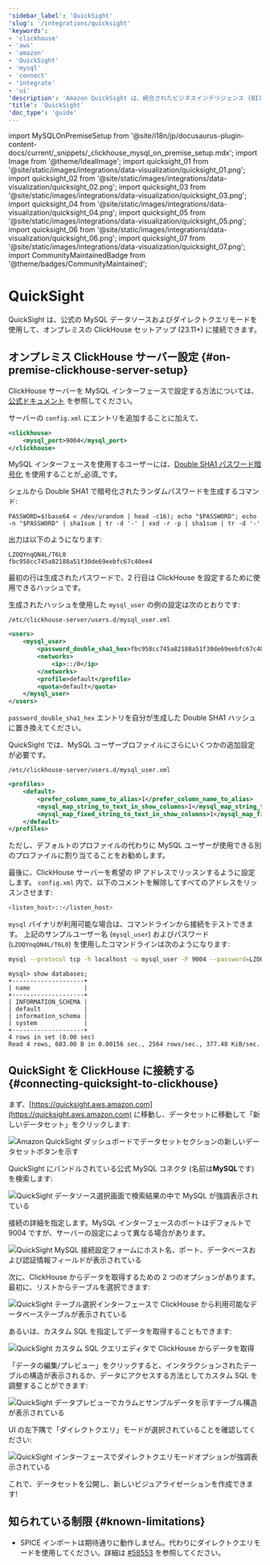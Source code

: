 ```yaml
---
'sidebar_label': 'QuickSight'
'slug': '/integrations/quicksight'
'keywords':
- 'clickhouse'
- 'aws'
- 'amazon'
- 'QuickSight'
- 'mysql'
- 'connect'
- 'integrate'
- 'ui'
'description': 'Amazon QuickSight は、統合されたビジネスインテリジェンス (BI) によってデータ駆動型の組織を支援します。'
'title': 'QuickSight'
'doc_type': 'guide'
---
```


import MySQLOnPremiseSetup from '@site/i18n/jp/docusaurus-plugin-content-docs/current/_snippets/_clickhouse_mysql_on_premise_setup.mdx';
import Image from '@theme/IdealImage';
import quicksight_01 from '@site/static/images/integrations/data-visualization/quicksight_01.png';
import quicksight_02 from '@site/static/images/integrations/data-visualization/quicksight_02.png';
import quicksight_03 from '@site/static/images/integrations/data-visualization/quicksight_03.png';
import quicksight_04 from '@site/static/images/integrations/data-visualization/quicksight_04.png';
import quicksight_05 from '@site/static/images/integrations/data-visualization/quicksight_05.png';
import quicksight_06 from '@site/static/images/integrations/data-visualization/quicksight_06.png';
import quicksight_07 from '@site/static/images/integrations/data-visualization/quicksight_07.png';
import CommunityMaintainedBadge from '@theme/badges/CommunityMaintained';


# QuickSight

<CommunityMaintainedBadge/>

QuickSight は、公式の MySQL データソースおよびダイレクトクエリモードを使用して、オンプレミスの ClickHouse セットアップ (23.11+) に接続できます。

## オンプレミス ClickHouse サーバー設定 {#on-premise-clickhouse-server-setup}

ClickHouse サーバーを MySQL インターフェースで設定する方法については、[公式ドキュメント](/interfaces/mysql) を参照してください。

サーバーの `config.xml` にエントリを追加することに加えて、

```xml
<clickhouse>
    <mysql_port>9004</mysql_port>
</clickhouse>
```

MySQL インターフェースを使用するユーザーには、[Double SHA1 パスワード暗号化](/operations/settings/settings-users#user-namepassword) を使用することが_必須_です。

シェルから Double SHA1 で暗号化されたランダムパスワードを生成するコマンド:

```shell
PASSWORD=$(base64 < /dev/urandom | head -c16); echo "$PASSWORD"; echo -n "$PASSWORD" | sha1sum | tr -d '-' | xxd -r -p | sha1sum | tr -d '-'
```

出力は以下のようになります:

```text
LZOQYnqQN4L/T6L0
fbc958cc745a82188a51f30de69eebfc67c40ee4
```

最初の行は生成されたパスワードで、2 行目は ClickHouse を設定するために使用できるハッシュです。

生成されたハッシュを使用した `mysql_user` の例の設定は次のとおりです:

`/etc/clickhouse-server/users.d/mysql_user.xml`

```xml
<users>
    <mysql_user>
        <password_double_sha1_hex>fbc958cc745a82188a51f30de69eebfc67c40ee4</password_double_sha1_hex>
        <networks>
            <ip>::/0</ip>
        </networks>
        <profile>default</profile>
        <quota>default</quota>
    </mysql_user>
</users>
```

`password_double_sha1_hex` エントリを自分が生成した Double SHA1 ハッシュに置き換えてください。

QuickSight では、MySQL ユーザープロファイルにさらにいくつかの追加設定が必要です。

`/etc/clickhouse-server/users.d/mysql_user.xml`

```xml
<profiles>
    <default>
        <prefer_column_name_to_alias>1</prefer_column_name_to_alias>
        <mysql_map_string_to_text_in_show_columns>1</mysql_map_string_to_text_in_show_columns>
        <mysql_map_fixed_string_to_text_in_show_columns>1</mysql_map_fixed_string_to_text_in_show_columns>
    </default>
</profiles>
```

ただし、デフォルトのプロファイルの代わりに MySQL ユーザーが使用できる別のプロファイルに割り当てることをお勧めします。

最後に、ClickHouse サーバーを希望の IP アドレスでリッスンするように設定します。
`config.xml` 内で、以下のコメントを解除してすべてのアドレスをリッスンさせます:

```bash
<listen_host>::</listen_host>
```

`mysql` バイナリが利用可能な場合は、コマンドラインから接続をテストできます。
上記のサンプルユーザー名 (`mysql_user`) およびパスワード (`LZOQYnqQN4L/T6L0`) を使用したコマンドラインは次のようになります:

```bash
mysql --protocol tcp -h localhost -u mysql_user -P 9004 --password=LZOQYnqQN4L/T6L0
```

```response
mysql> show databases;
+--------------------+
| name               |
+--------------------+
| INFORMATION_SCHEMA |
| default            |
| information_schema |
| system             |
+--------------------+
4 rows in set (0.00 sec)
Read 4 rows, 603.00 B in 0.00156 sec., 2564 rows/sec., 377.48 KiB/sec.
```

## QuickSight を ClickHouse に接続する {#connecting-quicksight-to-clickhouse}

まず、[https://quicksight.aws.amazon.com](https://quicksight.aws.amazon.com) に移動し、データセットに移動して「新しいデータセット」をクリックします:

<Image size="md" img={quicksight_01} alt="Amazon QuickSight ダッシュボードでデータセットセクションの新しいデータセットボタンを示す" border />
<br/>

QuickSight にバンドルされている公式 MySQL コネクタ (名前は**MySQL**です) を検索します:

<Image size="md" img={quicksight_02} alt="QuickSight データソース選択画面で検索結果の中で MySQL が強調表示されている" border />
<br/>

接続の詳細を指定します。MySQL インターフェースのポートはデフォルトで 9004 ですが、サーバーの設定によって異なる場合があります。

<Image size="md" img={quicksight_03} alt="QuickSight MySQL 接続設定フォームにホスト名、ポート、データベースおよび認証情報フィールドが表示されている" border />
<br/>

次に、ClickHouse からデータを取得するための 2 つのオプションがあります。最初に、リストからテーブルを選択できます:

<Image size="md" img={quicksight_04} alt="QuickSight テーブル選択インターフェースで ClickHouse から利用可能なデータベーステーブルが表示されている" border />
<br/>

あるいは、カスタム SQL を指定してデータを取得することもできます:

<Image size="md" img={quicksight_05} alt="QuickSight カスタム SQL クエリエディタで ClickHouse からデータを取得" border />
<br/>

「データの編集/プレビュー」をクリックすると、インタラクションされたテーブルの構造が表示されるか、データにアクセスする方法としてカスタム SQL を調整することができます:

<Image size="md" img={quicksight_06} alt="QuickSight データプレビューでカラムとサンプルデータを示すテーブル構造が表示されている" border />
<br/>

UI の左下隅で「ダイレクトクエリ」モードが選択されていることを確認してください:

<Image size="md" img={quicksight_07} alt="QuickSight インターフェースでダイレクトクエリモードオプションが強調表示されている" border />
<br/>

これで、データセットを公開し、新しいビジュアライゼーションを作成できます!

## 知られている制限 {#known-limitations}

- SPICE インポートは期待通りに動作しません。代わりにダイレクトクエリモードを使用してください。詳細は [#58553](https://github.com/ClickHouse/ClickHouse/issues/58553) を参照してください。

